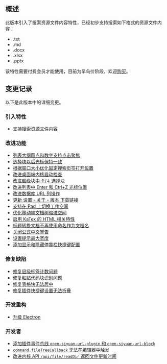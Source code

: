 ## 概述

此版本引入了搜索资源文件内容特性，已经初步支持搜索如下格式的资源文件内容：

* .txt
* .md
* .docx
* .xlsx
* .pptx

该特性需要付费会员才能使用，目前为早鸟价阶段，欢迎[购买](https://b3log.org/siyuan/pricing.html)。

## 变更记录

以下是此版本中的详细变更。

### 引入特性

* [支持搜索资源文件内容](https://github.com/siyuan-note/siyuan/issues/8874)

### 改进功能

* [列表大纲圆点和数字支持点击聚焦](https://github.com/siyuan-note/siyuan/issues/3502)
* [选择块以后光标保持一致](https://github.com/siyuan-note/siyuan/issues/8918)
* [根据窗口大小优化固定搜索页签打开位置](https://github.com/siyuan-note/siyuan/issues/8928)
* [改进桌面端内核启动检查](https://github.com/siyuan-note/siyuan/issues/8929)
* [改进超级块中 ↑/↓ 选择块](https://github.com/siyuan-note/siyuan/issues/8930)
* [改进列表中 Enter 和 Ctrl+Z 光标位置](https://github.com/siyuan-note/siyuan/issues/8935)
* [改进数据库 URL 列操作](https://github.com/siyuan-note/siyuan/pull/8937)
* [更新 设置 - 关于 - 版本 下载链接](https://github.com/siyuan-note/siyuan/issues/8947)
* [支持在 Pad 上切换工作空间](https://github.com/siyuan-note/siyuan/issues/8948)
* [优化移动端文档树缩进空间](https://github.com/siyuan-note/siyuan/issues/8949)
* [启用 KaTex 的 HTML 相关特性](https://github.com/siyuan-note/siyuan/pull/8951)
* [标题转换文档不再使用命名作为文档名](https://github.com/siyuan-note/siyuan/issues/8959)
* [关闭公式中文警告](https://github.com/siyuan-note/siyuan/pull/8963)
* [设置提示最大宽度](https://github.com/siyuan-note/siyuan/issues/8978)
* [添加显示和隐藏停靠栏快捷键配置](https://github.com/siyuan-note/siyuan/issues/8979)

### 修复缺陷

* [修复层级标签计数问题](https://github.com/siyuan-note/siyuan/issues/8915)
* [修复粘贴代码块识别问题](https://github.com/siyuan-note/siyuan/issues/8934)
* [修复表格块无法居中](https://github.com/siyuan-note/siyuan/issues/8938)
* [修复插件快捷键设置无法折叠](https://github.com/siyuan-note/siyuan/pull/8946)

### 开发重构

* [升级 Electron](https://github.com/siyuan-note/siyuan/issues/8952)

### 开发者

* [添加插件事件总线 `open-siyuan-url-plugin` 和 `open-siyuan-url-block`](https://github.com/siyuan-note/siyuan/pull/8927)
* [`command.fileTreeCallback` 无法在编辑器中触发](https://github.com/siyuan-note/siyuan/issues/8931)
* [改进内核 API `/api/file/readDir` 返回文件更新时间](https://github.com/siyuan-note/siyuan/issues/8945)
